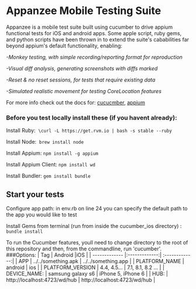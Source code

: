 # Appanzee Mobile Testing Suite
Appanzee is a mobile test suite built using cucumber to drive appium functional tests for iOS and android apps. Some apple script, ruby gems, and python scripts have been thrown in to extend the suite's cababilities far beyond appium's default functionality, enabling:

*-Monkey testing, with simple recording/reporting format for reproduction*

*-Visual diff analysis, generating screenshots with diffs marked*

*-Reset & no reset sessions, for tests that require existing data*

*-Simulated realistic movement for testing CoreLocation features*

For more info check out the docs for: [cucucmber](https://github.com/cucumber/cucumber/wiki), [appium](http://appium.io/slate/en/master/)

### Before you test locally install these (if you havent already):

Install Ruby:  `\curl -L https://get.rvm.io | bash -s stable --ruby`

Install Node:  `brew install node`

Install Appium: `npm install -g appium`
 
Install Appium Client: `npm install wd`
 
Install Bundler:  `gem install bundle`


## Start your tests
Configure app path: in env.rb on line 24 you can specify the default path to the app you would like to test

Install Gems from terminal (run from inside the cucumber_ios directory) : `bundle install`

To run the Cucumber features, youll need to change directory to the root of this repository and then,
from the commandline, run 'cucumber'.
###Options:
| Tag        | Android           |iOS           |
| ------------- |:-------------:| :-------------:| 
| APP     | ../../something.apk   | ../../something.app |
| PLATFORM_NAME     | android  | ios |
| PLATFORM_VERSION      | 4.4, 4.5...      | 7.1, 8.1, 8.2 ... |
| DEVICE_NAME: | samsung galaxy s6   | iPhone 5, iPhone 6 |
| HUB: | http://localhost:4723/wd/hub | http://localhost:4723/wd/hub |
